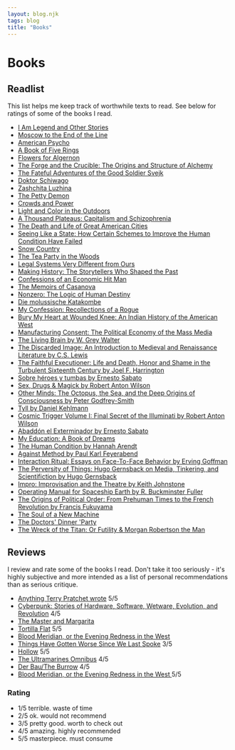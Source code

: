 ```yaml
---
layout: blog.njk
tags: blog
title: "Books"
---
```


# Books

## Readlist

This list helps me keep track of worthwhile texts to read.
See below for ratings of some of the books I read.

- [I Am Legend and Other Stories](https://www.goodreads.com/book/show/547094.I_Am_Legend_and_Other_Stories)
- [Moscow to the End of the Line](https://www.goodreads.com/book/show/117896.Moscow_to_the_End_of_the_Line)
- [American Psycho](https://www.goodreads.com/book/show/28676.American_Psycho)
- [A Book of Five Rings](https://www.goodreads.com/book/show/867247.A_Book_of_Five_Rings)
- [Flowers for Algernon](https://www.goodreads.com/book/show/36576608-flowers-for-algernon)
- [The Forge and the Crucible: The Origins and Structure of Alchemy](https://www.goodreads.com/book/show/144902.The_Forge_and_the_Crucible)
- [The Fateful Adventures of the Good Soldier Svejk](https://www.goodreads.com/book/show/10130301-the-fateful-adventures-of-the-good-soldier-svejk-book-one)
- [Doktor Schiwago](https://www.goodreads.com/book/show/2000039.Doktor_Schiwago)
- [Zashchita Luzhina](https://www.goodreads.com/book/show/41716508-zashchita-luzhina-luzhins-verteidigung)
- [The Petty Demon](https://www.goodreads.com/book/show/162259.The_Petty_Demon)
- [Crowds and Power](https://www.goodreads.com/book/show/79917.Crowds_and_Power)
- [Light and Color in the Outdoors](https://www.goodreads.com/book/show/740853.Light_and_Color_in_the_Outdoors?)
- [A Thousand Plateaus: Capitalism and Schizophrenia](https://www.goodreads.com/book/show/118316.A_Thousand_Plateaus)
- [The Death and Life of Great American Cities](https://www.goodreads.com/book/show/30833.The_Death_and_Life_of_Great_American_Cities)
- [Seeing Like a State: How Certain Schemes to Improve the Human Condition Have Failed](https://www.goodreads.com/book/show/20186.Seeing_Like_a_State)
- [Snow Country](https://www.goodreads.com/book/show/14028.Snow_Country)
- [The Tea Party in the Woods](https://www.goodreads.com/book/show/25583502-the-tea-party-in-the-woods)
- [Legal Systems Very Different from Ours](https://www.goodreads.com/book/show/30066446-legal-systems-very-different-from-ours)
- [Making History: The Storytellers Who Shaped the Past](https://www.goodreads.com/book/show/58462626-making-history)
- [Confessions of an Economic Hit Man](https://en.wikipedia.org/wiki/Confessions_of_an_Economic_Hit_Man)
- [The Memoirs of Casanova](https://www.goodreads.com/book/show/20504101-the-memoirs-of-casanova)
- [Nonzero: The Logic of Human Destiny](https://www.goodreads.com/book/show/9526993-nonzero)
- [Die molussische Katakombe](https://www.goodreads.com/book/show/4529828-die-molussische-katakombe)
- [My Confession: Recollections of a Rogue](https://www.goodreads.com/book/show/1094401.My_Confession)
- [Bury My Heart at Wounded Knee: An Indian History of the American West](https://www.goodreads.com/book/show/76401.Bury_My_Heart_at_Wounded_Knee)
- [Manufacturing Consent: The Political Economy of the Mass Media](https://www.goodreads.com/book/show/12617.Manufacturing_Consent)
- [The Living Brain by W. Grey Walter](https://www.goodreads.com/book/show/2071988.The_Living_Brain)
- [The Discarded Image: An Introduction to Medieval and Renaissance Literature by C.S. Lewis](https://www.goodreads.com/book/show/80005.The_Discarded_Image)
- [The Faithful Executioner: Life and Death, Honor and Shame in the Turbulent Sixteenth Century by Joel F. Harrington](https://www.goodreads.com/book/show/15793575-the-faithful-executioner)
- [Sobre héroes y tumbas by Ernesto Sabato](https://www.goodreads.com/book/show/1677.Sobre_h_roes_y_tumbas)
- [Sex, Drugs & Magick by Robert Anton Wilson](https://www.goodreads.com/book/show/259578.Sex_Drugs_Magick)
- [Other Minds: The Octopus, the Sea, and the Deep Origins of Consciousness by Peter Godfrey-Smith](https://www.goodreads.com/book/show/28116739-other-minds)
- [Tyll by Daniel Kehlmann](https://www.goodreads.com/book/show/36130507-tyll)
- [Cosmic Trigger Volume I: Final Secret of the Illuminati by Robert Anton Wilson](https://www.goodreads.com/book/show/4237.Cosmic_Trigger_Volume_I)
- [Abaddón el Exterminador by Ernesto Sabato](https://www.goodreads.com/book/show/63001.Abadd_n_el_Exterminador)
- [My Education: A Book of Dreams](https://www.goodreads.com/book/show/23948.My_Education)
- [The Human Condition by Hannah Arendt](https://www.goodreads.com/book/show/127227.The_Human_Condition)
- [Against Method by Paul Karl Feyerabend](https://www.goodreads.com/book/show/137979.Against_Method)
- [Interaction Ritual: Essays on Face-To-Face Behavior by Erving Goffman](https://www.goodreads.com/book/show/20741.Interaction_Ritual)
- [The Perversity of Things: Hugo Gernsback on Media, Tinkering, and Scientifiction by Hugo Gernsback](https://www.goodreads.com/book/show/30227595-the-perversity-of-things)
- [Impro: Improvisation and the Theatre by Keith Johnstone](https://www.goodreads.com/book/show/306940.Impro)
- [Operating Manual for Spaceship Earth by R. Buckminster Fuller](https://www.goodreads.com/book/show/316362.Operating_Manual_for_Spaceship_Earth)
- [The Origins of Political Order: From Prehuman Times to the French Revolution by Francis Fukuyama](https://www.goodreads.com/book/show/9704856-the-origins-of-political-order)
- [The Soul of a New Machine](https://www.goodreads.com/book/show/7090.The_Soul_of_a_New_Machine)
- [The Doctors' Dinner 'Party](https://www.goodreads.com/book/show/75542980-the-doctors-dinner-party)
- [The Wreck of the Titan: Or Futility & Morgan Robertson the Man](https://www.goodreads.com/en/book/show/785361)

## Reviews

I review and rate some of the books I read. Don't take it too seriously - it's highly subjective and more intended as a list of personal recommendations than as serious critique.

- [Anything Terry Pratchet wrote](https://www.goodreads.com/author/show/1654.Terry_Pratchett) 5/5
- [Cyberpunk: Stories of Hardware, Software, Wetware, Evolution, and Revolution](https://www.goodreads.com/book/show/18922214-cyberpunk) 4/5
- [The Master and Margarita](https://www.goodreads.com/book/show/117833.The_Master_and_Margarita)
- [Tortilla Flat](https://www.goodreads.com/book/show/163977.Tortilla_Flat) 5/5
- [Blood Meridian, or the Evening Redness in the West](https://www.goodreads.com/book/show/394535.Blood_Meridian_or_the_Evening_Redness_in_the_West)
- [Things Have Gotten Worse Since We Last Spoke](https://www.goodreads.com/book/show/57876868-things-have-gotten-worse-since-we-last-spoke) 3/5
- [Hollow](https://www.goodreads.com/book/show/56212878-hollow) 5/5
- [The Ultramarines Omnibus](https://www.goodreads.com/book/show/31638.The_Ultramarines_Omnibus) 4/5
- [Der Bau/The Burrow](<https://de.m.wikisource.org/wiki/Der_Bau_(Kafka)>) 4/5
- [Blood Meridian, or the Evening Redness in the West ](https://www.goodreads.com/book/show/394535.Blood_Meridian_or_the_Evening_Redness_in_the_West) 5/5

### Rating

- 1/5 terrible. waste of time
- 2/5 ok. would not recommend
- 3/5 pretty good. worth to check out
- 4/5 amazing. highly recommended
- 5/5 masterpiece. must consume
